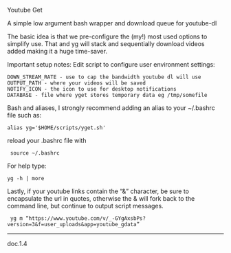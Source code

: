 Youtube Get

A simple low argument bash wrapper and download queue for youtube-dl

The basic idea is that we pre-configure the (my!) most used options to simplify use. That and yg will stack and sequentially download videos added making it a huge time-saver.

Important setup notes: Edit script to configure user environment settings:

    DOWN_STREAM_RATE - use to cap the bandwidth youtube dl will use
    OUTPUT_PATH - where your videos will be saved
    NOTIFY_ICON - the icon to use for desktop notifications
    DATABASE - file where yget stores temporary data eg /tmp/somefile

Bash and aliases, I strongly recommend adding an alias to your ~/.bashrc file such as:

    alias yg='$HOME/scripts/yget.sh'

reload your .bashrc file with 

     source ~/.bashrc
     
For help type:

    yg -h | more

Lastly, if your youtube links contain the “&” character, be sure to encapsulate the url in quotes, otherwise the & will fork back to the command line, but continue to output script messages.

     yg m “https://www.youtube.com/v/_-GYgAxsbPs?version=3&f=user_uploads&app=youtube_gdata”

-------
doc.1.4

